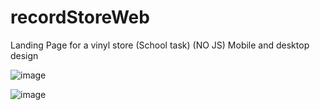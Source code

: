 # recordStoreWeb
Landing Page for a vinyl store (School task) (NO JS)
Mobile and desktop design

![image](https://github.com/KaruzG/recordStoreWeb/assets/95084763/5039a6e5-6406-4c3c-9f08-8b5cd04f5eca)

![image](https://github.com/KaruzG/recordStoreWeb/assets/95084763/4a6e713b-56cc-4165-a440-da25357a6a2b)
